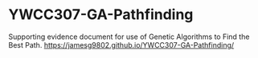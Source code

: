 # YWCC307-GA-Pathfinding
Supporting evidence document for use of Genetic Algorithms to Find the Best Path.
https://jamesg9802.github.io/YWCC307-GA-Pathfinding/
